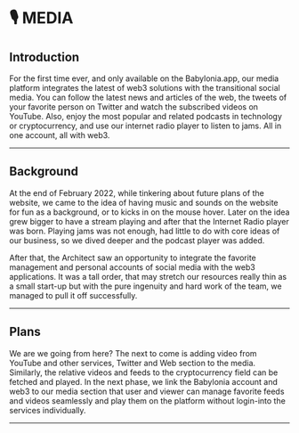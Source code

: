 # 🎙 MEDIA

## Introduction
For the first time ever, and only available on the Babylonia.app, our media platform integrates the latest of web3 solutions with the transitional social media. You can follow the latest news and articles of the web, the tweets of your favorite person on Twitter and watch the subscribed videos on YouTube. Also, enjoy the most popular and related podcasts in  technology or cryptocurrency, and use our internet radio player to listen to jams. All in one account, all with web3.

---

## Background

At the end of February 2022, while tinkering about future plans of the website, we came to the idea of having music and sounds on the website for fun as a background, or to kicks in on the mouse hover. Later on the idea grew bigger to have a stream playing and after that the Internet Radio player was born. Playing jams was not enough, had little to do with core ideas of our business, so we dived deeper and the podcast player was added.

After that, the Architect saw an opportunity to integrate the favorite management and personal accounts of social media with the web3 applications. It was a tall order, that may stretch our resources really thin as a small start-up but with the pure ingenuity and hard work of the team, we managed to pull it off successfully. 

---

## Plans

We are we going from here? The next to come is adding video from YouTube and other services, Twitter and Web section to the media. Similarly, the relative videos and feeds to the cryptocurrency field can be fetched and played. In the next phase, we link the Babylonia account and web3 to our media section that user and viewer can manage favorite feeds and videos seamlessly and play them on the platform without login-into the services individually.

---

